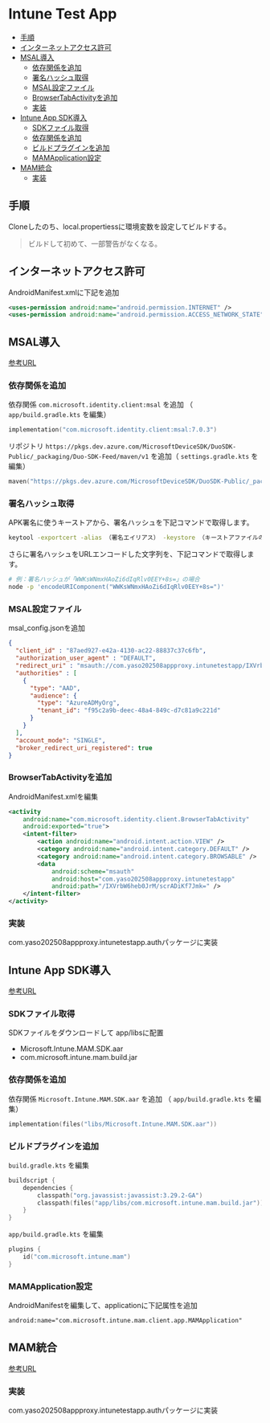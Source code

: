 <!-- omit in toc -->
# Intune Test App

- [手順](#手順)
- [インターネットアクセス許可](#インターネットアクセス許可)
- [MSAL導入](#msal導入)
  - [依存関係を追加](#依存関係を追加)
  - [署名ハッシュ取得](#署名ハッシュ取得)
  - [MSAL設定ファイル](#msal設定ファイル)
  - [BrowserTabActivityを追加](#browsertabactivityを追加)
  - [実装](#実装)
- [Intune App SDK導入](#intune-app-sdk導入)
  - [SDKファイル取得](#sdkファイル取得)
  - [依存関係を追加](#依存関係を追加-1)
  - [ビルドプラグインを追加](#ビルドプラグインを追加)
  - [MAMApplication設定](#mamapplication設定)
- [MAM統合](#mam統合)
  - [実装](#実装-1)

## 手順

Cloneしたのち、local.propertiessに環境変数を設定してビルドする。

> ビルドして初めて、一部警告がなくなる。

## インターネットアクセス許可

AndroidManifest.xmlに下記を追加

```xml:app/src/main/AndroidManifest.xml
<uses-permission android:name="android.permission.INTERNET" />
<uses-permission android:name="android.permission.ACCESS_NETWORK_STATE" />
```

## MSAL導入

[参考URL](https://github.com/AzureAD/microsoft-authentication-library-for-android)

### 依存関係を追加

依存関係 `com.microsoft.identity.client:msal` を追加 （ `app/build.gradle.kts` を編集）

```kotlin:app/build.gradle.kts
implementation("com.microsoft.identity.client:msal:7.0.3")
```

リポジトリ `https://pkgs.dev.azure.com/MicrosoftDeviceSDK/DuoSDK-Public/_packaging/Duo-SDK-Feed/maven/v1` を追加（ `settings.gradle.kts` を編集）

```kotlin:settings.gradle.kts
maven("https://pkgs.dev.azure.com/MicrosoftDeviceSDK/DuoSDK-Public/_packaging/Duo-SDK-Feed/maven/v1")
```

### 署名ハッシュ取得

APK署名に使うキーストアから、署名ハッシュを下記コマンドで取得します。

```sh
keytool -exportcert -alias （署名エイリアス） -keystore （キーストアファイルのパス） | openssl sha1 -binary | openssl base64
```

さらに署名ハッシュをURLエンコードした文字列を、下記コマンドで取得します。

```sh
# 例：署名ハッシュが「WWKsWNmxHAoZi6dIqRlv0EEY+8s=」の場合
node -p 'encodeURIComponent("WWKsWNmxHAoZi6dIqRlv0EEY+8s=")'
```

### MSAL設定ファイル

msal_config.jsonを追加

```json:app/src/main/res/raw/msal_config.json
{
  "client_id" : "87aed927-e42a-4130-ac22-88837c37c6fb",
  "authorization_user_agent" : "DEFAULT",
  "redirect_uri" : "msauth://com.yaso202508appproxy.intunetestapp/IXVrbW6heb0JrM%2FscrADiKf7Jmk%3D",
  "authorities" : [
    {
      "type": "AAD",
      "audience": {
        "type": "AzureADMyOrg",
        "tenant_id": "f95c2a9b-deec-48a4-849c-d7c81a9c221d"
      }
    }
  ],
  "account_mode": "SINGLE",
  "broker_redirect_uri_registered": true
}
```

### BrowserTabActivityを追加

AndroidManifest.xmlを編集

```xml:app/src/main/AndroidManifest.xml
<activity
    android:name="com.microsoft.identity.client.BrowserTabActivity"
    android:exported="true">
    <intent-filter>
        <action android:name="android.intent.action.VIEW" />
        <category android:name="android.intent.category.DEFAULT" />
        <category android:name="android.intent.category.BROWSABLE" />
        <data
            android:scheme="msauth"
            android:host="com.yaso202508appproxy.intunetestapp"
            android:path="/IXVrbW6heb0JrM/scrADiKf7Jmk=" />
    </intent-filter>
</activity>
```

### 実装

com.yaso202508appproxy.intunetestapp.authパッケージに実装

## Intune App SDK導入

[参考URL](https://learn.microsoft.com/ja-jp/intune/intune-service/developer/app-sdk-android-phase3)

### SDKファイル取得

SDKファイルをダウンロードして app/libsに配置

- Microsoft.Intune.MAM.SDK.aar
- com.microsoft.intune.mam.build.jar

### 依存関係を追加

依存関係 `Microsoft.Intune.MAM.SDK.aar` を追加 （ `app/build.gradle.kts` を編集）

```kotlin:app/build.gradle.kts
implementation(files("libs/Microsoft.Intune.MAM.SDK.aar"))
```

### ビルドプラグインを追加

`build.gradle.kts` を編集

```kotlin:build.gradle.kts
buildscript {
    dependencies {
        classpath("org.javassist:javassist:3.29.2-GA")
        classpath(files("app/libs/com.microsoft.intune.mam.build.jar"))
    }
}
```

`app/build.gradle.kts` を編集

```kotlin:app/build.gradle.kts
plugins {
    id("com.microsoft.intune.mam")
}
```

### MAMApplication設定

AndroidManifestを編集して、applicationに下記属性を追加

```xml
android:name="com.microsoft.intune.mam.client.app.MAMApplication"
```

## MAM統合

[参考URL](https://learn.microsoft.com/ja-jp/intune/intune-service/developer/app-sdk-android-phase4)

### 実装

com.yaso202508appproxy.intunetestapp.authパッケージに実装
